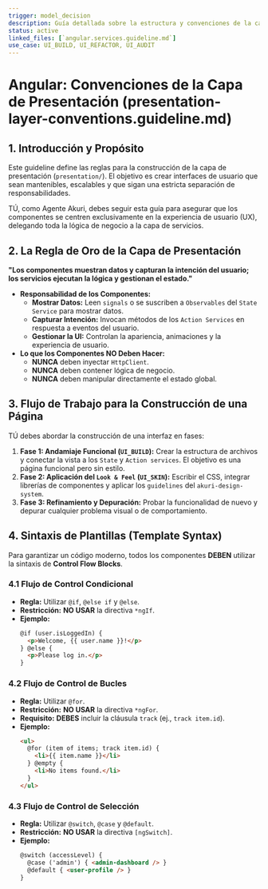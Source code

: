 ```yaml
---
trigger: model_decision
description: Guía detallada sobre la estructura y convenciones de la capa de presentación en Angular Akuri-OMA. Detalla la organización de páginas y componentes, la estricta separación de responsabilidades, y la sintaxis de plantillas obligatoria.
status: active
linked_files: [`angular.services.guideline.md`]
use_case: UI_BUILD, UI_REFACTOR, UI_AUDIT
---
```


# Angular: Convenciones de la Capa de Presentación (presentation-layer-conventions.guideline.md)

## 1. Introducción y Propósito

Este guideline define las reglas para la construcción de la capa de presentación (`presentation/`). El objetivo es crear interfaces de usuario que sean mantenibles, escalables y que sigan una estricta separación de responsabilidades.

TÚ, como Agente Akuri, debes seguir esta guía para asegurar que los componentes se centren exclusivamente en la experiencia de usuario (UX), delegando toda la lógica de negocio a la capa de servicios.

## 2. La Regla de Oro de la Capa de Presentación

**"Los componentes muestran datos y capturan la intención del usuario; los servicios ejecutan la lógica y gestionan el estado."**

-   **Responsabilidad de los Componentes:**
    -   **Mostrar Datos:** Leen `signals` o se suscriben a `Observables` del `State Service` para mostrar datos.
    -   **Capturar Intención:** Invocan métodos de los `Action Services` en respuesta a eventos del usuario.
    -   **Gestionar la UI:** Controlan la apariencia, animaciones y la experiencia de usuario.
-   **Lo que los Componentes NO Deben Hacer:**
    -   **NUNCA** deben inyectar `HttpClient`.
    -   **NUNCA** deben contener lógica de negocio.
    -   **NUNCA** deben manipular directamente el estado global.

## 3. Flujo de Trabajo para la Construcción de una Página

TÚ debes abordar la construcción de una interfaz en fases:

1.  **Fase 1: Andamiaje Funcional (`UI_BUILD`):** Crear la estructura de archivos y conectar la vista a los `State` y `Action services`. El objetivo es una página funcional pero sin estilo.
2.  **Fase 2: Aplicación del `Look & Feel` (`UI_SKIN`):** Escribir el CSS, integrar librerías de componentes y aplicar los `guidelines` del `akuri-design-system`.
3.  **Fase 3: Refinamiento y Depuración:** Probar la funcionalidad de nuevo y depurar cualquier problema visual o de comportamiento.

## 4. Sintaxis de Plantillas (Template Syntax)

Para garantizar un código moderno, todos los componentes **DEBEN** utilizar la sintaxis de **Control Flow Blocks**.

### 4.1 Flujo de Control Condicional

-   **Regla:** Utilizar `@if`, `@else if` y `@else`.
-   **Restricción:** **NO USAR** la directiva `*ngIf`.
-   **Ejemplo:**
    ```html
    @if (user.isLoggedIn) {
      <p>Welcome, {{ user.name }}!</p>
    } @else {
      <p>Please log in.</p>
    }
    ```

### 4.2 Flujo de Control de Bucles

-   **Regla:** Utilizar `@for`.
-   **Restricción:** **NO USAR** la directiva `*ngFor`.
-   **Requisito:** **DEBES** incluir la cláusula `track` (ej., `track item.id`).
-   **Ejemplo:**
    ```html
    <ul>
      @for (item of items; track item.id) {
        <li>{{ item.name }}</li>
      } @empty {
        <li>No items found.</li>
      }
    </ul>
    ```

### 4.3 Flujo de Control de Selección

-   **Regla:** Utilizar `@switch`, `@case` y `@default`.
-   **Restricción:** **NO USAR** la directiva `[ngSwitch]`.
-   **Ejemplo:**
    ```html
    @switch (accessLevel) {
      @case ('admin') { <admin-dashboard /> }
      @default { <user-profile /> }
    }
    ```